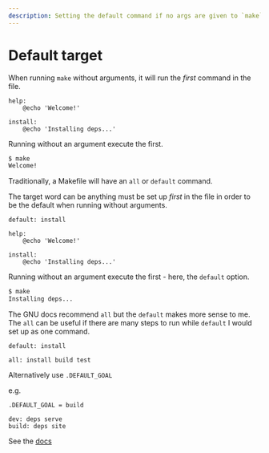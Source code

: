 ```yaml
---
description: Setting the default command if no args are given to `make`
---
```

# Default target



When running `make` without arguments, it will run the _first_ command in the file.

```make
help:
	@echo 'Welcome!'

install:
	@echo 'Installing deps...'
```

Running without an argument execute the first.


```sh
$ make
Welcome!
```


Traditionally, a Makefile will have an `all` or `default` command.

The target word can be anything must be set up _first_ in the file in order to be the default when running without arguments.

```make
default: install

help:
	@echo 'Welcome!'

install:
	@echo 'Installing deps...'
```

Running without an argument execute the first - here, the `default` option.

```sh
$ make
Installing deps...
```

The GNU docs recommend `all` but the `default` makes more sense to me. The `all` can be useful if there are many steps to run while `default` I would set up as one command.

```make
default: install
```
```make
all: install build test
```

Alternatively use `.DEFAULT_GOAL`

e.g.

```make
.DEFAULT_GOAL = build

dev: deps serve
build: deps site
```

See the [docs](https://www.gnu.org/software/make/manual/html_node/Special-Variables.html)
